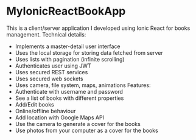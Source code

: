 # MyIonicReactBookApp
This is a client/server application I developed using Ionic React for books management.
Technical details: 
- Implements a master-detail user interface
- Uses the local storage for storing data fetched from server
- Uses lists with pagination (infinite scrolling)
- Authenticates user using JWT
- Uses secured REST services
- Uses secured web sockets
- Uses camera, file system, maps, animations
Features: 
- Authenticate with username and password 
- See a list of books with different properties
- Add/Edit books
- Online/offline behaviour
- Add location with Google Maps API
- Use the camera to generate a cover for the books 
- Use photos from your computer as a cover for the books
